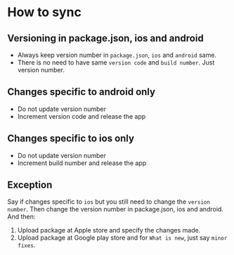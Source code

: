 # How to sync

## Versioning in package.json, ios and android

* Always keep version number in `package.json`, `ios` and `android` same.
* There is no need to have same `version code` and `build number`. Just version number.

## Changes specific to android only

* Do not update version number
* Increment version code and release the app

## Changes specific to ios only

* Do not update version number
* Increment build number and release the app

## Exception

Say if changes specific to `ios` but you still need to change the `version number`. Then change the version number in package.json, ios and android. And then:

1. Upload package at Apple store and specify the changes made.
2. Upload package at Google play store and for `What is new`, just say `minor fixes`.
